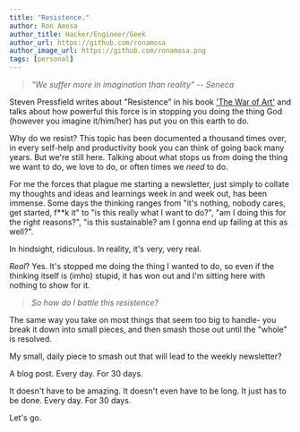 ```yaml
---
title: "Resistence."
author: Ron Amosa
author_title: Hacker/Engineer/Geek
author_url: https://github.com/ronamosa
author_image_url: https://github.com/ronamosa.png
tags: [personal]
---
```


> _"We suffer more in imagination than reality" -- Seneca_

Steven Pressfield writes about "Resistence" in his book ['The War of Art'](https://stevenpressfield.com/books/the-war-of-art/) and talks about how powerful this force is in stopping you doing the thing God (however you imagine it/him/her) has put you on this earth to do.

Why do we resist? This topic has been documented a thousand times over, in every self-help and productivity book you can think of going back many years. But we're still here. Talking about what stops us from doing the thing we want to do, we love to do, or often times we _need_ to do.

For me the forces that plague me starting a newsletter, just simply to collate my thoughts and ideas and learnings week in and week out, has been immense. Some days the thinking ranges from "it's nothing, nobody cares, get started, f**k it" to "is this really what I want to do?", "am I doing this for the right reasons?", "is this sustainable? am I gonna end up failing at this as well?".

In hindsight, ridiculous. In reality, it's very, very real.

_Real_? Yes. It's stopped me doing the thing I wanted to do, so even if the thinking itself is (imho) stupid, it has won out and I'm sitting here with nothing to show for it.

> _So how do I battle this resistence?_

The same way you take on most things that seem too big to handle- you break it down into small pieces, and then smash those out until the "whole" is resolved.

My small, daily piece to smash out that will lead to the weekly newsletter?

A blog post. Every day. For 30 days.

It doesn't have to be amazing. It doesn't even have to be long. It just has to be done. Every day. For 30 days.

Let's go.
